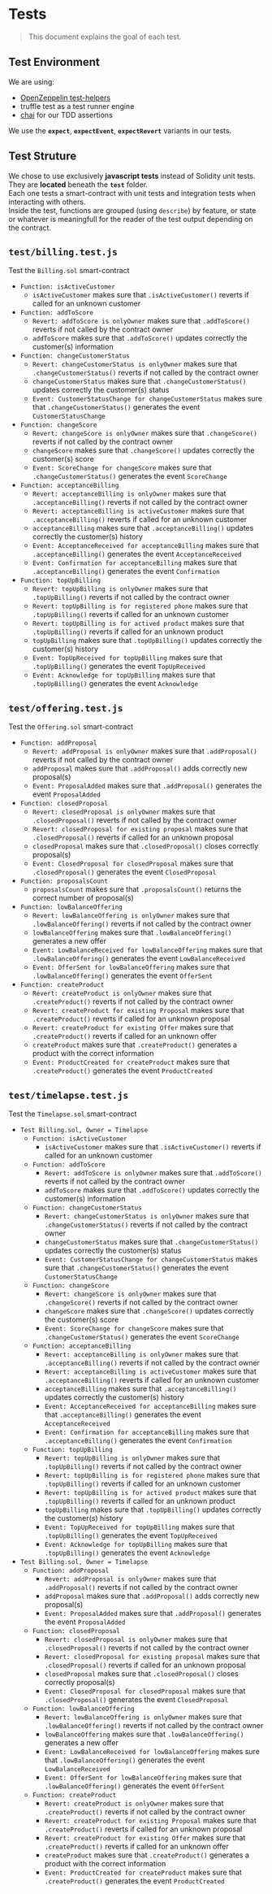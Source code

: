 # Tests

> This document explains the goal of each test.

## Test Environment

We are using:
- [OpenZeppelin test-helpers](https://docs.openzeppelin.com/test-helpers)
- truffle test as a test runner engine
- [chai](https://www.npmjs.com/package/chai) for our TDD assertions

We use the **`expect`**, **`expectEvent`**, **`expectRevert`**  variants in our tests.

## Test Struture

We chose to use exclusively **javascript tests** instead of Solidity unit tests.  
They are **located** beneath the **`test`** folder.  
Each one tests a smart-contract with unit tests and integration tests when interacting with others.  
Inside the test, functions are grouped (using `describe`) by feature, or state or whatever is meaningfull for the reader of the test output depending on the contract.

## `test/billing.test.js`

Test the `Billing.sol` smart-contract 
- `Function: isActiveCustomer`
    - `isActiveCustomer` makes sure that `.isActiveCustomer()` reverts if called for an unknown customer
- `Function: addToScore`
    - `Revert: addToScore is onlyOwner` makes sure that `.addToScore()` reverts if not called by the contract owner
    - `addToScore` makes sure that `.addToScore()` updates correctly the customer(s) information 
- `Function: changeCustomerStatus`
    - `Revert: changeCustomerStatus is onlyOwner` makes sure that `.changeCustomerStatus()` reverts if not called by the contract owner
    - `changeCustomerStatus` makes sure that `.changeCustomerStatus()` updates correctly the customer(s) status 
    - `Event: CustomerStatusChange for changeCustomerStatus` makes sure that `.changeCustomerStatus()` generates the event `CustomerStatusChange`
- `Function: changeScore`
    - `Revert: changeScore is onlyOwner` makes sure that `.changeScore()` reverts if not called by the contract owner
    - `changeScore` makes sure that `.changeScore()` updates correctly the customer(s) score 
    - `Event: ScoreChange for changeScore` makes sure that `.changeCustomerStatus()` generates the event `ScoreChange`
- `Function: acceptanceBilling`
    - `Revert: acceptanceBilling is onlyOwner` makes sure that `.acceptanceBilling()` reverts if not called by the contract owner
    - `Revert: acceptanceBilling is activeCustomer` makes sure that `.acceptanceBilling()` reverts if called for an unknown customer
    - `acceptanceBilling` makes sure that `.acceptanceBilling()` updates correctly the customer(s) history 
    - `Event: AcceptanceReceived for acceptanceBilling` makes sure that `.acceptanceBilling()` generates the event `AcceptanceReceived`
    - `Event: Confirmation for acceptanceBilling` makes sure that `.acceptanceBilling()` generates the event `Confirmation`
- `Function: topUpBilling`
    - `Revert: topUpBilling is onlyOwner` makes sure that `.topUpBilling()` reverts if not called by the contract owner
    - `Revert: topUpBilling is for registered phone` makes sure that `.topUpBilling()` reverts if called for an unknown customer
    - `Revert: topUpBilling is for actived product` makes sure that `.topUpBilling()` reverts if called for an unknown product
    - `topUpBilling` makes sure that `.topUpBilling()` updates correctly the customer(s) history 
    - `Event: TopUpReceived for topUpBilling` makes sure that `.topUpBilling()` generates the event `TopUpReceived`
    - `Event: Acknowledge for topUpBilling` makes sure that `.topUpBilling()` generates the event `Acknowledge`

## `test/offering.test.js`

Test the `Offering.sol` smart-contract 
- `Function: addProposal`
    - `Revert: addProposal is onlyOwner` makes sure that `.addProposal()` reverts if not called by the contract owner
    - `addProposal` makes sure that `.addProposal()` adds correctly new proposal(s) 
    - `Event: ProposalAdded` makes sure that `.addProposal()` generates the event `ProposalAdded`
- `Function: closedProposal`
    - `Revert: closedProposal is onlyOwner` makes sure that `.closedProposal()` reverts if not called by the contract owner
    - `Revert: closedProposal for existing proposal` makes sure that `.closedProposal()` reverts if called for an unknown proposal
    - `closedProposal` makes sure that `.closedProposal()` closes correctly proposal(s) 
    - `Event: ClosedProposal for closedProposal` makes sure that `.closedProposal()` generates the event `ClosedProposal`
- `Function: proposalsCount`
    - `proposalsCount` makes sure that `.proposalsCount()` returns the correct number of proposal(s) 
- `Function: lowBalanceOffering`
    - `Revert: lowBalanceOffering is onlyOwner` makes sure that `.lowBalanceOffering()` reverts if not called by the contract owner
    - `lowBalanceOffering` makes sure that `.lowBalanceOffering()` generates a new offer
    - `Event: LowBalanceReceived for lowBalanceOffering` makes sure that `.lowBalanceOffering()` generates the event `LowBalanceReceived`
    - `Event: OfferSent for lowBalanceOffering` makes sure that `.lowBalanceOffering()` generates the event `OfferSent`
- `Function: createProduct`
    - `Revert: createProduct is onlyOwner` makes sure that `.createProduct()` reverts if not called by the contract owner
    - `Revert: createProduct for existing Proposal` makes sure that `.createProduct()` reverts if called for an unknown proposal
    - `Revert: createProduct for existing Offer` makes sure that `.createProduct()` reverts if called for an unknown offer
    - `createProduct` makes sure that `.createProduct()` generates a product with the correct information
    - `Event: ProductCreated for createProduct` makes sure that `.createProduct()` generates the event `ProductCreated`

## `test/timelapse.test.js`

Test the `Timelapse.sol` smart-contract 
- `Test Billing.sol, Owner = Timelapse`
    - `Function: isActiveCustomer`
        - `isActiveCustomer` makes sure that `.isActiveCustomer()` reverts if called for an unknown customer
    - `Function: addToScore`
        - `Revert: addToScore is onlyOwner` makes sure that `.addToScore()` reverts if not called by the contract owner
        - `addToScore` makes sure that `.addToScore()` updates correctly the customer(s) information 
    - `Function: changeCustomerStatus`
        - `Revert: changeCustomerStatus is onlyOwner` makes sure that `.changeCustomerStatus()` reverts if not called by the contract owner
        - `changeCustomerStatus` makes sure that `.changeCustomerStatus()` updates correctly the customer(s) status 
        - `Event: CustomerStatusChange for changeCustomerStatus` makes sure that `.changeCustomerStatus()` generates the event `CustomerStatusChange`
    - `Function: changeScore`
        - `Revert: changeScore is onlyOwner` makes sure that `.changeScore()` reverts if not called by the contract owner
        - `changeScore` makes sure that `.changeScore()` updates correctly the customer(s) score 
        - `Event: ScoreChange for changeScore` makes sure that `.changeCustomerStatus()` generates the event `ScoreChange`
    - `Function: acceptanceBilling`
        - `Revert: acceptanceBilling is onlyOwner` makes sure that `.acceptanceBilling()` reverts if not called by the contract owner
        - `Revert: acceptanceBilling is activeCustomer` makes sure that `.acceptanceBilling()` reverts if called for an unknown customer
        - `acceptanceBilling` makes sure that `.acceptanceBilling()` updates correctly the customer(s) history 
        - `Event: AcceptanceReceived for acceptanceBilling` makes sure that `.acceptanceBilling()` generates the event `AcceptanceReceived`
        - `Event: Confirmation for acceptanceBilling` makes sure that `.acceptanceBilling()` generates the event `Confirmation`
    - `Function: topUpBilling`
        - `Revert: topUpBilling is onlyOwner` makes sure that `.topUpBilling()` reverts if not called by the contract owner
        - `Revert: topUpBilling is for registered phone` makes sure that `.topUpBilling()` reverts if called for an unknown customer
        - `Revert: topUpBilling is for actived product` makes sure that `.topUpBilling()` reverts if called for an unknown product
        - `topUpBilling` makes sure that `.topUpBilling()` updates correctly the customer(s) history 
        - `Event: TopUpReceived for topUpBilling` makes sure that `.topUpBilling()` generates the event `TopUpReceived`
        - `Event: Acknowledge for topUpBilling` makes sure that `.topUpBilling()` generates the event `Acknowledge`
- `Test Billing.sol, Owner = Timelapse`
    - `Function: addProposal`
        - `Revert: addProposal is onlyOwner` makes sure that `.addProposal()` reverts if not called by the contract owner
        - `addProposal` makes sure that `.addProposal()` adds correctly new proposal(s) 
        - `Event: ProposalAdded` makes sure that `.addProposal()` generates the event `ProposalAdded`
    - `Function: closedProposal`
        - `Revert: closedProposal is onlyOwner` makes sure that `.closedProposal()` reverts if not called by the contract owner
        - `Revert: closedProposal for existing proposal` makes sure that `.closedProposal()` reverts if called for an unknown proposal
        - `closedProposal` makes sure that `.closedProposal()` closes correctly proposal(s) 
        - `Event: ClosedProposal for closedProposal` makes sure that `.closedProposal()` generates the event `ClosedProposal`
    - `Function: lowBalanceOffering`
        - `Revert: lowBalanceOffering is onlyOwner` makes sure that `.lowBalanceOffering()` reverts if not called by the contract owner
        - `lowBalanceOffering` makes sure that `.lowBalanceOffering()` generates a new offer
        - `Event: LowBalanceReceived for lowBalanceOffering` makes sure that `.lowBalanceOffering()` generates the event `LowBalanceReceived`
        - `Event: OfferSent for lowBalanceOffering` makes sure that `.lowBalanceOffering()` generates the event `OfferSent`
    - `Function: createProduct`
        - `Revert: createProduct is onlyOwner` makes sure that `.createProduct()` reverts if not called by the contract owner
        - `Revert: createProduct for existing Proposal` makes sure that `.createProduct()` reverts if called for an unknown proposal
        - `Revert: createProduct for existing Offer` makes sure that `.createProduct()` reverts if called for an unknown offer
        - `createProduct` makes sure that `.createProduct()` generates a product with the correct information
        - `Event: ProductCreated for createProduct` makes sure that `.createProduct()` generates the event `ProductCreated`